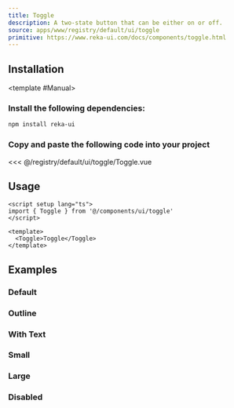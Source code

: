 ```yaml
---
title: Toggle
description: A two-state button that can be either on or off.
source: apps/www/registry/default/ui/toggle
primitive: https://www.reka-ui.com/docs/components/toggle.html
---
```


<ComponentPreview name="ToggleDemo" />

## Installation

<TabPreview name="CLI">
<template #CLI>

```bash
npx shadcn-vue@latest add toggle
```
</template>

<template #Manual>

<Steps>

### Install the following dependencies:

```bash
npm install reka-ui
```

### Copy and paste the following code into your project

<<< @/registry/default/ui/toggle/Toggle.vue

</Steps>

</template>
</TabPreview>

## Usage

```vue
<script setup lang="ts">
import { Toggle } from '@/components/ui/toggle'
</script>

<template>
  <Toggle>Toggle</Toggle>
</template>
```

## Examples

### Default

<ComponentPreview name="ToggleDemo" />

### Outline

<ComponentPreview name="ToggleItalicDemo" />

### With Text

<ComponentPreview name="ToggleItalicWithTextDemo" />

### Small

<ComponentPreview name="ToggleSmallDemo" />

### Large

<ComponentPreview name="ToggleLargeDemo" />

### Disabled

<ComponentPreview name="ToggleDisabledDemo" />
